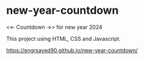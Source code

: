# new-year-countdown
<<- Countdown ->> for new year 2024

This project using HTML, CSS and Javascript. 

https://engrsayed90.github.io/new-year-countdown/
